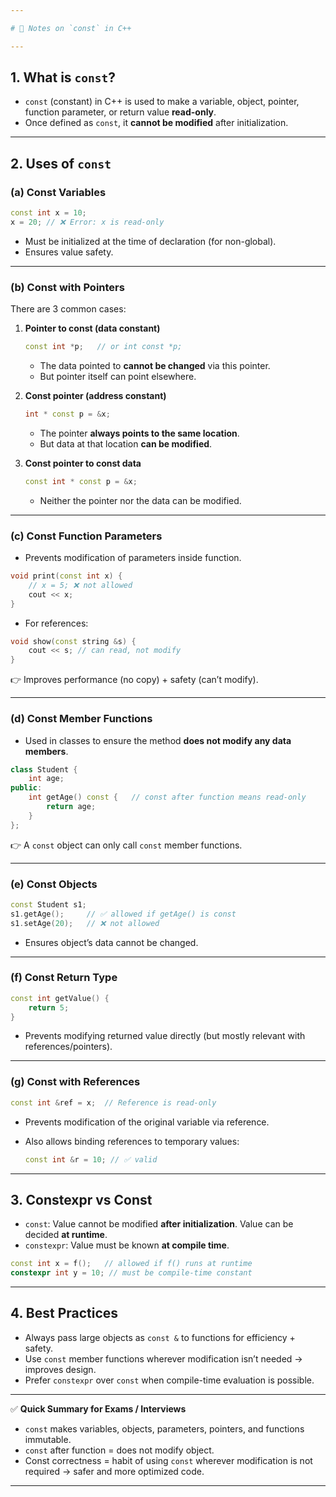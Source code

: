 ```yaml
---

# 📘 Notes on `const` in C++

---
```


## 1. **What is `const`?**

* `const` (constant) in C++ is used to make a variable, object, pointer, function parameter, or return value **read-only**.
* Once defined as `const`, it **cannot be modified** after initialization.

---

## 2. **Uses of `const`**

### (a) **Const Variables**

```cpp
const int x = 10; 
x = 20; // ❌ Error: x is read-only
```

* Must be initialized at the time of declaration (for non-global).
* Ensures value safety.

---

### (b) **Const with Pointers**

There are 3 common cases:

1. **Pointer to const (data constant)**

   ```cpp
   const int *p;   // or int const *p;
   ```

   * The data pointed to **cannot be changed** via this pointer.
   * But pointer itself can point elsewhere.

2. **Const pointer (address constant)**

   ```cpp
   int * const p = &x;
   ```

   * The pointer **always points to the same location**.
   * But data at that location **can be modified**.

3. **Const pointer to const data**

   ```cpp
   const int * const p = &x;
   ```

   * Neither the pointer nor the data can be modified.

---

### (c) **Const Function Parameters**

* Prevents modification of parameters inside function.

```cpp
void print(const int x) {
    // x = 5; ❌ not allowed
    cout << x;
}
```

* For references:

```cpp
void show(const string &s) {
    cout << s; // can read, not modify
}
```

👉 Improves performance (no copy) + safety (can’t modify).

---

### (d) **Const Member Functions**

* Used in classes to ensure the method **does not modify any data members**.

```cpp
class Student {
    int age;
public:
    int getAge() const {   // const after function means read-only
        return age;
    }
};
```

👉 A `const` object can only call `const` member functions.

---

### (e) **Const Objects**

```cpp
const Student s1;
s1.getAge();     // ✅ allowed if getAge() is const
s1.setAge(20);   // ❌ not allowed
```

* Ensures object’s data cannot be changed.

---

### (f) **Const Return Type**

```cpp
const int getValue() {
    return 5;
}
```

* Prevents modifying returned value directly (but mostly relevant with references/pointers).

---

### (g) **Const with References**

```cpp
const int &ref = x;  // Reference is read-only
```

* Prevents modification of the original variable via reference.
* Also allows binding references to temporary values:

  ```cpp
  const int &r = 10; // ✅ valid
  ```

---

## 3. **Constexpr vs Const**

* `const`: Value cannot be modified **after initialization**. Value can be decided **at runtime**.
* `constexpr`: Value must be known **at compile time**.

```cpp
const int x = f();   // allowed if f() runs at runtime
constexpr int y = 10; // must be compile-time constant
```

---

## 4. **Best Practices**

* Always pass large objects as `const &` to functions for efficiency + safety.
* Use `const` member functions wherever modification isn’t needed → improves design.
* Prefer `constexpr` over `const` when compile-time evaluation is possible.

---

✅ **Quick Summary for Exams / Interviews**

* `const` makes variables, objects, parameters, pointers, and functions immutable.
* `const` after function = does not modify object.
* Const correctness = habit of using `const` wherever modification is not required → safer and more optimized code.

---

